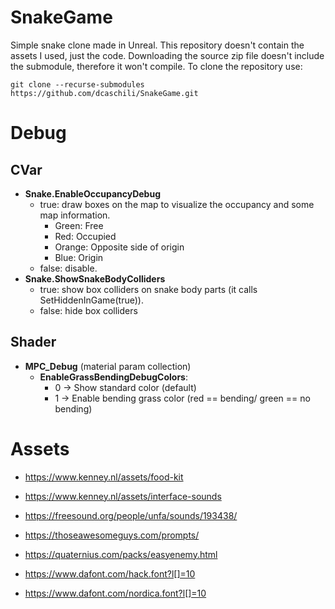 # SnakeGame
Simple snake clone made in Unreal. This repository doesn't contain the assets I used, just the code.
Downloading the source zip file doesn't include the submodule, therefore it won't compile. 
To clone the repository use:
```
git clone --recurse-submodules https://github.com/dcaschili/SnakeGame.git
```

# Debug
## CVar
- **Snake.EnableOccupancyDebug**
  - true: draw boxes on the map to visualize the occupancy and some map information.
    - Green: Free
    - Red: Occupied
    - Orange: Opposite side of origin
    - Blue: Origin
  - false: disable.
- **Snake.ShowSnakeBodyColliders**
  - true: show box colliders on snake body parts (it calls SetHiddenInGame(true)).
  - false: hide box colliders

## Shader
- **MPC_Debug** (material param collection)
  - **EnableGrassBendingDebugColors**:
    - 0 -> Show standard color (default)
    - 1 -> Enable bending grass color (red == bending/ green == no bending)

# Assets
- https://www.kenney.nl/assets/food-kit
- https://www.kenney.nl/assets/interface-sounds
- https://freesound.org/people/unfa/sounds/193438/
- https://thoseawesomeguys.com/prompts/
- https://quaternius.com/packs/easyenemy.html


- https://www.dafont.com/hack.font?l[]=10
- https://www.dafont.com/nordica.font?l[]=10